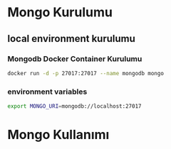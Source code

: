 # Mongo Kurulumu

## local environment kurulumu

### Mongodb Docker Container Kurulumu

```bash
docker run -d -p 27017:27017 --name mongodb mongo
```

### environment variables

```bash
export MONGO_URI=mongodb://localhost:27017
```


# Mongo Kullanımı
